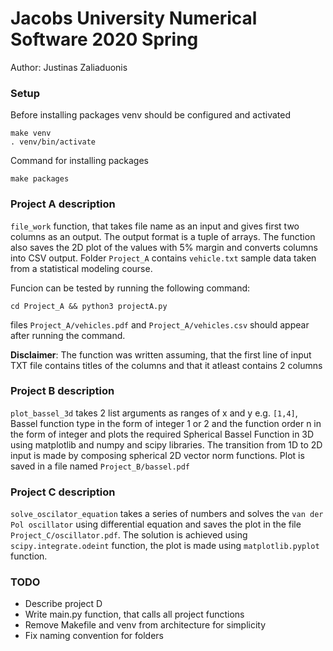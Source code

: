 # Jacobs University Numerical Software 2020 Spring

Author: Justinas Zaliaduonis

### Setup
Before installing packages venv should be configured and activated
```
make venv
. venv/bin/activate
```
Command for installing packages
```
make packages
```
### Project A description
`file_work` function, that takes file name as an input and gives first two columns as an output.
The output format is a tuple of arrays. The function also saves the 2D plot of the values with 5% margin and converts
columns into CSV output. Folder `Project_A` contains `vehicle.txt` sample data taken from a statistical modeling course.

Funcion can be tested by running the following command:

`cd Project_A && python3 projectA.py`

files `Project_A/vehicles.pdf` and `Project_A/vehicles.csv` should appear after running the command.

**Disclaimer**: The function was written assuming, that the first line of input TXT file contains titles of the columns and
that it atleast contains 2 columns

### Project B description

`plot_bassel_3d` takes 2 list arguments as ranges of x and y e.g. `[1,4]`, Bassel function type in the form of integer
 1 or 2 and the function order n in the form of integer and plots the required Spherical Bassel Function in 3D using
 matplotlib and numpy and scipy libraries. The transition from 1D to 2D input is made by composing spherical
 2D vector norm functions. Plot is saved in a file named `Project_B/bassel.pdf`


### Project C description
 `solve_oscilator_equation` takes a series of numbers and solves the `van der Pol oscillator` using differential equation
 and saves the plot in the file `Project_C/oscillator.pdf`. The solution is achieved using `scipy.integrate.odeint` function,
 the plot is made using `matplotlib.pyplot` function.  

 ### TODO

 - Describe project D
 - Write main.py function, that calls all project functions
 - Remove Makefile and venv from architecture for simplicity
 - Fix naming convention for folders    
